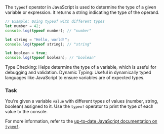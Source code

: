 The `typeof` operator in JavaScript is used to determine the type of a given variable or expression. It returns a string indicating the type of the operand.

```javascript
// Example: Using typeof with different types
let number = 42;
console.log(typeof number); // "number"

let string = "Hello, world!";
console.log(typeof string); // "string"

let boolean = true;
console.log(typeof boolean); // "boolean"
```

<div class="Hint" title="Type Checking">
Type Checking: Helps determine the type of a variable, which is useful for debugging and validation.
Dynamic Typing: Useful in dynamically typed languages like JavaScript to ensure variables are of expected types.
</div> 

### Task
You're given a variable `value` with different types of values (number, string, boolean) assigned to it. Use the `typeof` operator to print the type of each value to the console.

<div class="Hint" title="Want to know more?">
For more information, refer to the <a href="https://developer.mozilla.org/en-US/docs/Web/JavaScript/Reference/Operators/typeof">up-to-date JavaScript documentation on <code>typeof</code></a>.
</div>
